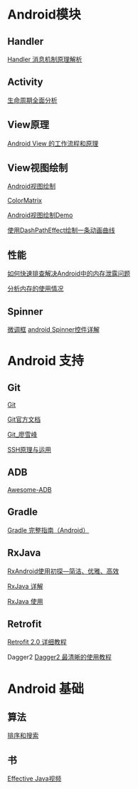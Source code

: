 
[]()

# Android模块

## Handler
[Handler 消息机制原理解析](http://will-ls.top/Handler.html)

## Activity
[生命周期全面分析](http://will-ls.top/Android-Life%20cycle.html)


## View原理
[Android View 的工作流程和原理](http://will-ls.top/View-WorkingPrinciple.html)

## View视图绘制
[Android视图绘制](https://blog.csdn.net/column/details/13034.html)

[ColorMatrix](https://blog.csdn.net/u010635353/article/details/52955630)

[Android视图绘制Demo](https://github.com/lygttpod/AndroidCustomView/blob/master/README.md)

[使用DashPathEffect绘制一条动画曲线](http://www.jcodecraeer.com/a/anzhuokaifa/androidkaifa/2015/0907/3429.html)

## 性能
[如何快速排查解决Android中的内存泄露问题](http://www.cnblogs.com/tree-node/p/6741254.html)

[分析内存的使用情况](https://blog.csdn.net/guolin_blog/article/details/42238633)

## Spinner
[微调框](https://developer.android.com/guide/topics/ui/controls/spinner?hl=zh-cn)
[android Spinner控件详解](http://www.jcodecraeer.com/a/anzhuokaifa/androidkaifa/2015/0105/2264.html)



# Android 支持
## Git
[Git](https://github.com/geeeeeeeeek/git-recipes/wiki)

[Git官方文档](https://git-scm.com/book/zh/v2)

[Git_廖雪峰](https://www.liaoxuefeng.com/wiki/0013739516305929606dd18361248578c67b8067c8c017b000)

[SSH原理与运用](http://www.ruanyifeng.com/blog/2011/12/ssh_remote_login.html)

## ADB
[Awesome-ADB](https://github.com/mzlogin/awesome-adb)

## Gradle
[Gradle 完整指南（Android）](https://www.jianshu.com/p/9df3c3b6067a)

## RxJava
[RxAndroid使用初探—简洁、优雅、高效](https://www.jianshu.com/p/517c3f4c7bc1)

[RxJava 详解](http://gank.io/post/560e15be2dca930e00da1083)

[RxJava 使用](https://www.jianshu.com/p/19cac3c5b106)

## Retrofit
[Retrofit 2.0 详细教程](https://blog.csdn.net/carson_ho/article/details/73732076)

Dagger2
[Dagger2 最清晰的使用教程](https://www.jianshu.com/p/24af4c102f62)

# Android 基础

## 算法
[排序和搜索](http://wdxtub.com/2016/01/23/programmer-startline-8/)

## 书
[Effective Java视频](http://list.youku.com/albumlist/show?id=26144426&ascending=1&page=1)


[]()
